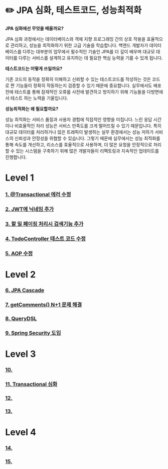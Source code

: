 # ✏️ JPA 심화, 테스트코드, 성능최적화

**JPA 심화에선 무엇을 배울까요?**

JPA 심화 과정에서는 데이터베이스와 객체 지향 프로그래밍 간의 상호 작용을 효율적으로 관리하고, 성능을 최적화하기 위한 고급 기술을 학습합니다. 백엔드 개발자가 데이터베이스를 다루는 대부분의 업무에서 필수적인 기술인 JPA를 더 깊이 배우며 대규모 데이터를 다루는 서비스를 설계하고 유지하는 데 필요한 핵심 능력을 기를 수 있게 됩니다.

**테스트코드는 어떻게 쓰일까요?**

기존 코드의 동작을 정확히 이해하고 신뢰할 수 있는 테스트코드를 작성하는 것은 코드로 짠 기능들이 정확히 작동하는지 검증할 수 있기 때문에 중요합니다. 실무에서도 배포 전에 테스트를 통해 잠재적인 오류를 사전에 발견하고 방지하기 위해 기능들을 다방면에서 테스트 하는 노력을 기울입니다.

**성능최적화는 왜 필요할까요?**

성능 최적화는 서비스 품질과 사용자 경험에 직접적인 영향을 미칩니다. 느린 응답 시간이나 비효율적인 처리 성능은 서비스 만족도를 크게 떨어뜨릴 수 있기 때문입니다. 특히 대규모 데이터를 처리하거나 많은 트래픽이 발생하는 실무 환경에서는 성능 저하가 서비스의 신뢰성과 안정성을 위협할 수 있습니다. 그렇기 때문에 실무에서는 성능 최적화를 통해 속도를 개선하고, 리소스를 효율적으로 사용하며, 더 많은 요청을 안정적으로 처리할 수 있는 시스템을 구축하기 위해 많은 개발자들이 리팩토링과 지속적인 업데이트를 진행합니다.

# Level 1

###  [1. @Transactional 에러 수정](https://github.com/friedSaewoo/spring-plus/wiki/1.-@Transactional-%EC%97%90%EB%9F%AC-%EC%88%98%EC%A0%95)
###  [2. JWT에 닉네임 추가](https://github.com/friedSaewoo/spring-plus/wiki/2.-JWT%EC%97%90-%EB%8B%89%EB%84%A4%EC%9E%84-%EC%B6%94%EA%B0%80)
###  [3. 할 일 페이징 처리시 검색기능 추가](https://github.com/friedSaewoo/spring-plus/wiki/3.-%ED%95%A0-%EC%9D%BC-%ED%8E%98%EC%9D%B4%EC%A7%95-%EC%B2%98%EB%A6%AC%EC%8B%9C-%EA%B2%80%EC%83%89%EA%B8%B0%EB%8A%A5-%EC%B6%94%EA%B0%80)
###  [4. TodoController 테스트 코드 수정](https://github.com/friedSaewoo/spring-plus/wiki/4.-TodoController-%ED%85%8C%EC%8A%A4%ED%8A%B8-%EC%BD%94%EB%93%9C-%EC%88%98%EC%A0%95)
###  [5. AOP 수정](https://github.com/friedSaewoo/spring-plus/wiki/5.-AOP-%EC%88%98%EC%A0%95)

# Level 2

###  [6. JPA Cascade](https://github.com/friedSaewoo/spring-plus/wiki/6.-JPA-Cascade)
###  [7. getComments() N+1 문제 해결](https://github.com/friedSaewoo/spring-plus/wiki/7.-getComments()-N-1-%EB%AC%B8%EC%A0%9C-%ED%95%B4%EA%B2%B0)
###  [8. QueryDSL](https://github.com/friedSaewoo/spring-plus/wiki/8.-QueryDSL)
###  [9. Spring Security 도입](https://github.com/friedSaewoo/spring-plus/wiki/9.-Spring-Security-%EB%8F%84%EC%9E%85)

# Level 3

###  [10. ]()
###  [11. Transactional 심화](https://github.com/friedSaewoo/spring-plus/wiki/11.-Transactional-%EC%8B%AC%ED%99%94)
###  [12. ]()
###  [13. ]()

# Level 4

###  [14. ]()
###  [15. ]()
